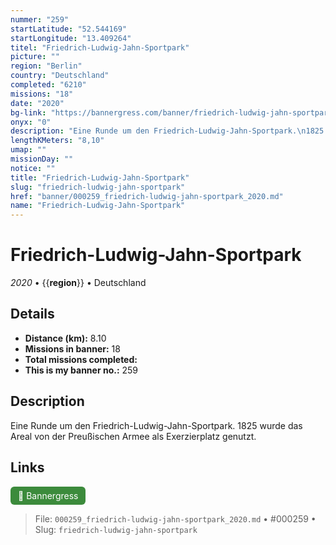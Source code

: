 ```yaml
---
nummer: "259"
startLatitude: "52.544169"
startLongitude: "13.409264"
titel: "Friedrich-Ludwig-Jahn-Sportpark"
picture: ""
region: "Berlin"
country: "Deutschland"
completed: "6210"
missions: "18"
date: "2020"
bg-link: "https://bannergress.com/banner/friedrich-ludwig-jahn-sportpark-739b"
onyx: "0"
description: "Eine Runde um den Friedrich-Ludwig-Jahn-Sportpark.\n1825 wurde das Areal von der Preußischen Armee als Exerzierplatz genutzt."
lengthKMeters: "8,10"
umap: ""
missionDay: ""
notice: ""
title: "Friedrich-Ludwig-Jahn-Sportpark"
slug: "friedrich-ludwig-jahn-sportpark"
href: "banner/000259_friedrich-ludwig-jahn-sportpark_2020.md"
name: "Friedrich-Ludwig-Jahn-Sportpark"
---
```

# Friedrich-Ludwig-Jahn-Sportpark

*2020* • {{__region__}} • Deutschland





## Details
- **Distance (km):** 8.10
- **Missions in banner:** 18
- **Total missions completed:** 
- **This is my banner no.:** 259



## Description
Eine Runde um den Friedrich-Ludwig-Jahn-Sportpark.
1825 wurde das Areal von der Preußischen Armee als Exerzierplatz genutzt.



## Links
<a href="https://bannergress.com/banner/friedrich-ludwig-jahn-sportpark-739b" target="_blank" style="display:inline-block;margin-right:8px;padding:6px 12px;background:#3c8b3c;color:#fff;text-decoration:none;border-radius:6px;">🔗 Bannergress</a>



> File: `000259_friedrich-ludwig-jahn-sportpark_2020.md` • #000259 • Slug: `friedrich-ludwig-jahn-sportpark`
